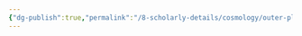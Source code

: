 ```yaml
---
{"dg-publish":true,"permalink":"/8-scholarly-details/cosmology/outer-planes/the-astral-sea/river-acheron/","noteIcon":""}
---
```


